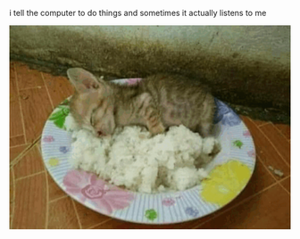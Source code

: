 i tell the computer to do things and sometimes it actually listens to me
<!--START_SECTION:update_image-->
<img src=https://raw.githubusercontent.com/sneakykestrel/sneakykestrel/main/.github/images/rice.gif height="" width="" align=left alt=kitty />
<!--END_SECTION:update_image-->

